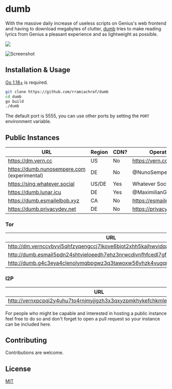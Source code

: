 # dumb
With the massive daily increase of useless scripts on Genius's web frontend and having to download megabytes of clutter, [dumb](https://github.com/rramiachraf/dumb) tries to make reading lyrics from Genius a pleasant experience and as lightweight as possible.

<a href="https://codeberg.org/rramiachraf/dumb"><img src="https://img.shields.io/badge/Codeberg-%232185d0" /></a>

![Screenshot](https://raw.githubusercontent.com/rramiachraf/dumb/main/screenshot.png)

## Installation & Usage
[Go 1.18+](https://go.dev/dl) is required.
```bash
git clone https://github.com/rramiachraf/dumb
cd dumb
go build
./dumb
```

The default port is 5555, you can use other ports by setting the `PORT` environment variable.

## Public Instances

| URL                                           | Region | CDN? | Operator         |
| ---                                           | ---    | ---  | ---              |
| <https://dm.vern.cc>                          | US     | No   | https://vern.cc  |
| <https://dumb.nunosempere.com> (experimental) | DE     | No   | @NunoSempere     |
| <https://sing.whatever.social>                | US/DE  | Yes  | Whatever Social  |
| <https://dumb.lunar.icu>                      | DE     | Yes  | @MaximilianGT500 |
| <https://dumb.esmailelbob.xyz>                | CA     | No   | https://esmailelbob.xyz |
| <https://dumb.privacydev.net>                 | DE     | No   | https://privacydev.net  |

### Tor
| URL                                                                        | Operator        |
| ---                                                                        | ---             |
| <http://dm.vernccvbvyi5qhfzyqengccj7lkove6bjot2xhh5kajhwvidqafczrad.onion> | https://vern.cc |
| <http://dumb.esmail5pdn24shtvieloeedh7ehz3nrwcdivnfhfcedl7gf4kwddhkqd.onion> | https://esmailelbob.xyz |
| <http://dumb.g4c3eya4clenolymqbpgwz3q3tawoxw56yhzk4vugqrl6dtu3ejvhjid.onion> | https://privacydev.net  |

### I2P
| URL                                                                   | Operator        |
| ---                                                                   | ---             |
| <http://vernxpcpqi2y4uhu7to4rnjmyjjgzh3x3qxyzpmkhykefchkmleq.b32.i2p> | https://vern.cc |

For people who might be capable and interested in hosting a public instance feel free to do so and don't forget to open a pull request so your instance can be included here.

## Contributing
Contributions are welcome.

## License
[MIT](https://github.com/rramiachraf/dumb/blob/main/LICENCE)

